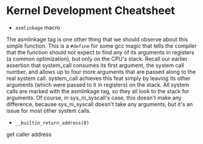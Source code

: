 # Kernel Development Cheatsheet


- `asmlinkage` macro

The asmlinkage tag is one other thing that we should observe about this simple function. This is a `#define` for some gcc magic that tells the compiler that the function should not expect to find any of its arguments in registers (a common optimization), but only on the CPU's stack. Recall our earlier assertion that system_call consumes its first argument, the system call number, and allows up to four more arguments that are passed along to the real system call. system_call achieves this feat simply by leaving its other arguments (which were passed to it in registers) on the stack. All system calls are marked with the asmlinkage tag, so they all look to the stack for arguments. Of course, in sys_ni_syscall's case, this doesn't make any difference, because sys_ni_syscall doesn't take any arguments, but it's an issue for most other system calls. 

- `__builtin_return_address(0)`

get caller address
